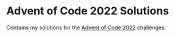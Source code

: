 # Advent of Code 2022 Solutions

Contains my solutions for the [Advent of Code 2022](https://adventofcode.com/2022) challenges.